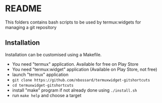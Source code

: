# README

This folders contains bash scripts to be used by termux:widgets for managing a git repository

## Installation

Installation can be customised using a Makefile.

- You need "termux" application. Available for free on Play Store
- You need "termux:widget" application (Available on Play Store, not free)
- launch "termux" application
- `git clone https://github.com/nbossard/termuxwidget-gitshortcuts`
- `cd termuxwidget-gitshortcuts`
- install "make" program if not already done using `./install.sh`
- run `make help` and choose a target
